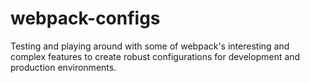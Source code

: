 # webpack-configs

Testing and playing around with some of webpack's interesting and complex features to create robust
configurations for development and production environments.
